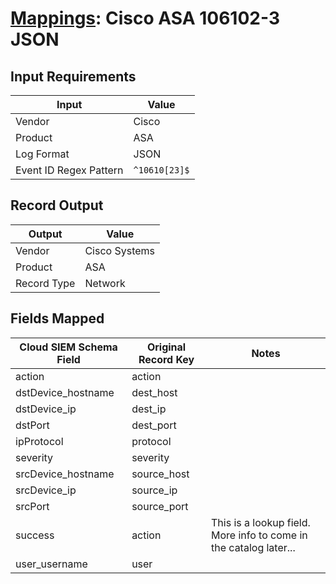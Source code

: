 # [Mappings](README.md): Cisco ASA 106102-3 JSON

## Input Requirements

|Input|Value|
|-----|-----|
|Vendor|Cisco|
|Product|ASA|
|Log Format|JSON|
|Event ID Regex Pattern|`^10610[23]$`|

## Record Output

|Output|Value|
|------|-----|
|Vendor|Cisco Systems|
|Product|ASA|
|Record Type|Network|

## Fields Mapped

|Cloud SIEM Schema Field|Original Record Key|Notes|
|-----------------------|-------------------|-----|
|action|action||
|dstDevice_hostname|dest_host||
|dstDevice_ip|dest_ip||
|dstPort|dest_port||
|ipProtocol|protocol||
|severity|severity||
|srcDevice_hostname|source_host||
|srcDevice_ip|source_ip||
|srcPort|source_port||
|success|action|This is a lookup field. More info to come in the catalog later...|
|user_username|user||

